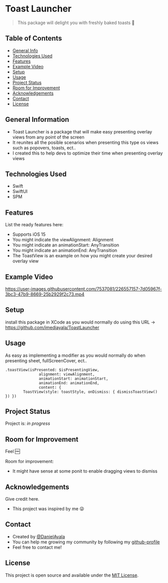 # Toast Launcher
> This package will delight you with freshly baked toasts 🍞

## Table of Contents
* [General Info](#general-information)
* [Technologies Used](#technologies-used)
* [Features](#features)
* [Example Video](#example-video)
* [Setup](#setup)
* [Usage](#usage)
* [Project Status](#project-status)
* [Room for Improvement](#room-for-improvement)
* [Acknowledgements](#acknowledgements)
* [Contact](#contact)
* [License](#license)

## General Information
- Toast Launcher is a package that will make easy presenting overlay views from any point of the screen
- It reunites all the posible scenarios when presenting this type os views such as popovers, toasts, ect..
- I created this to help devs to optimize their time when presenting overlay views

## Technologies Used
- Swift
- SwiftUI
- SPM

## Features
List the ready features here:
- Supports iOS 15
- You might indicate the viewAlignment: Alignment
- You might indicate an animationStart: AnyTransition
- You might indicate an animationEnd: AnyTransition
- The ToastView is an example on how you might create your desired overlay view

## Example Video

https://user-images.githubusercontent.com/7537081/226557157-7d05967f-3bc3-47b9-8669-25b2929f2c73.mp4

## Setup
install this package in XCode as you would normally do using this URL -> https://github.com/imediayala/ToastLauncher

## Usage
As easy as implementing a modifier as you would normally do when presenting sheet, fullScreenCover, ect..

    .toastView(isPresented: $isPresentingView,
                   alignment: viewAlignment,
                   animationStart: animationStart,
                   animationEnd: animationEnd,
                   content: {
            ToastView(style: toastStyle, onDismiss: { dismissToastView() }) })


## Project Status
Project is: _in progress_

## Room for Improvement
Feel 🆓

Room for improvement:
- It might have sense at some ponit to enable dragging views to dismiss

## Acknowledgements
Give credit here.
- This project was inspired by me 😜

## Contact
- Created by [@DanielAyala](https://stackoverflow.com/users/4768370/daniel-ayala)
- You can help me growing my community by following my [github-profile](https://github.com/imediayala)
- Feel free to contact me!


## License
This project is open source and available under the [MIT License]().

